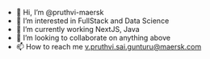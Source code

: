 - 👋 Hi, I’m @pruthvi-maersk
- 👀 I’m interested in FullStack and Data Science
- 🌱 I’m currently working NextJS, Java
- 💞️ I’m looking to collaborate on anything above
- 📫 How to reach me v.pruthvi.sai.gunturu@maersk.com

<!---
pruthvi-maersk/pruthvi-maersk is a ✨ special ✨ repository because its `README.md` (this file) appears on your GitHub profile.
You can click the Preview link to take a look at your changes.
--->

